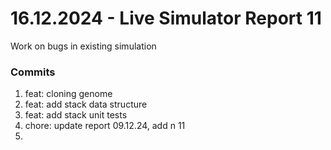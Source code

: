 <h1>16.12.2024 - Live Simulator Report 11</h1>

<p>
    Work on bugs in existing simulation
</p>

<h3>Commits</h3>
<ol>
    <li>feat: cloning genome</li>
    <li>feat: add stack data structure</li>
    <li>feat: add stack unit tests</li>
    <li>chore: update report 09.12.24, add n 11</li>
    <li></li>
</ol>